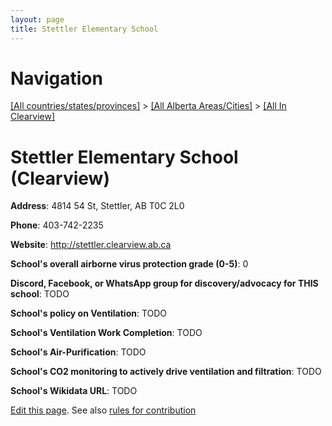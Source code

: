 ```yaml
---
layout: page
title: Stettler Elementary School
---
```

# Navigation

[[All countries/states/provinces]](../../..) > [[All Alberta Areas/Cities]](../..) > [[All In Clearview]](..)

# Stettler Elementary School (Clearview)

**Address**: 4814 54 St, Stettler, AB T0C 2L0

**Phone**: 403-742-2235

**Website**: <http://stettler.clearview.ab.ca>

**School's overall airborne virus protection grade (0-5)**: 0

**Discord, Facebook, or WhatsApp group for discovery/advocacy for THIS school**: TODO

**School's policy on Ventilation**: TODO

**School's Ventilation Work Completion**: TODO

**School's Air-Purification**: TODO

**School's CO2 monitoring to actively drive ventilation and filtration**: TODO

**School's Wikidata URL**: TODO


[Edit this page](https://github.com/ventilate-schools/AB/edit/main/./Clearview/Stettler_Elementary_School.md). See also [rules for contribution](../../../contribution-rules/)